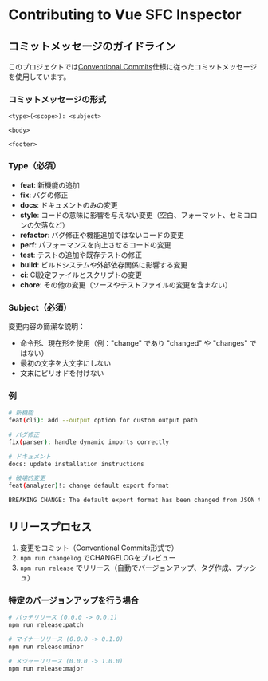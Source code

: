 # Contributing to Vue SFC Inspector

## コミットメッセージのガイドライン

このプロジェクトでは[Conventional Commits](https://www.conventionalcommits.org/)仕様に従ったコミットメッセージを使用しています。

### コミットメッセージの形式

```
<type>(<scope>): <subject>

<body>

<footer>
```

### Type（必須）

- **feat**: 新機能の追加
- **fix**: バグの修正
- **docs**: ドキュメントのみの変更
- **style**: コードの意味に影響を与えない変更（空白、フォーマット、セミコロンの欠落など）
- **refactor**: バグ修正や機能追加ではないコードの変更
- **perf**: パフォーマンスを向上させるコードの変更
- **test**: テストの追加や既存テストの修正
- **build**: ビルドシステムや外部依存関係に影響する変更
- **ci**: CI設定ファイルとスクリプトの変更
- **chore**: その他の変更（ソースやテストファイルの変更を含まない）

### Subject（必須）

変更内容の簡潔な説明：
- 命令形、現在形を使用（例："change" であり "changed" や "changes" ではない）
- 最初の文字を大文字にしない
- 文末にピリオドを付けない

### 例

```bash
# 新機能
feat(cli): add --output option for custom output path

# バグ修正
fix(parser): handle dynamic imports correctly

# ドキュメント
docs: update installation instructions

# 破壊的変更
feat(analyzer)!: change default export format

BREAKING CHANGE: The default export format has been changed from JSON to CSV.
```

## リリースプロセス

1. 変更をコミット（Conventional Commits形式で）
2. `npm run changelog` でCHANGELOGをプレビュー
3. `npm run release` でリリース（自動でバージョンアップ、タグ作成、プッシュ）

### 特定のバージョンアップを行う場合

```bash
# パッチリリース (0.0.0 -> 0.0.1)
npm run release:patch

# マイナーリリース (0.0.0 -> 0.1.0)
npm run release:minor

# メジャーリリース (0.0.0 -> 1.0.0)
npm run release:major
``` 
